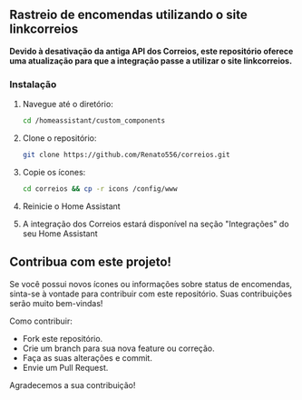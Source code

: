 ## Rastreio de encomendas utilizando o site linkcorreios

**Devido à desativação da antiga API dos Correios, este repositório oferece uma atualização para que a integração passe a utilizar o site linkcorreios.**

### Instalação

1. Navegue até o diretório:
   ```bash
   cd /homeassistant/custom_components

2. Clone o repositório:
    ```bash
    git clone https://github.com/Renato556/correios.git

3. Copie os ícones:
    ```bash
    cd correios && cp -r icons /config/www

4. Reinicie o Home Assistant

5. A integração dos Correios estará disponível na seção "Integrações" do seu Home Assistant

## Contribua com este projeto!
Se você possui novos ícones ou informações sobre status de encomendas, sinta-se à vontade para contribuir com este repositório. Suas contribuições serão muito bem-vindas!

Como contribuir:

- Fork este repositório.
- Crie um branch para sua nova feature ou correção.
- Faça as suas alterações e commit.
- Envie um Pull Request.

Agradecemos a sua contribuição!
